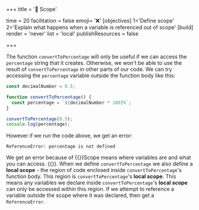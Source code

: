 +++
title = '🔭 Scope'

time = 20
facilitation = false
emoji= '❌'
[objectives]
1='Define scope'
2='Explain what happens when a variable is referenced out of scope'
[build]
  render = 'never'
  list = 'local'
  publishResources = false

+++

The function `convertToPercentage` will only be useful if we can access the `percentage` string that it creates. Otherwise, we won't be able to use the result of `convertToPercentage` in other parts of our code. We can try accessing the `percentage` variable outside the function body like this:

```js {linenos=table,hl_lines=["8"],linenostart=1}
const decimalNumber = 0.5;

function convertToPercentage() {
  const percentage = `${decimalNumber * 100}%`;
}

convertToPercentage(0.5);
console.log(percentage);
```

However if we run the code above, we get an error:

```console
ReferenceError: percentage is not defined
```

We get an error because of {{<tooltip title="scope">}}Scope means where variables are and what you can access. {{</tooltip>}}. When we define `convertToPercentage` we also define a **local scope** - the region of code enclosed inside `convertToPercentage`'s function body. This region is `convertToPercentage`'s **local scope**. This means any variables we declare inside `convertToPercentage`'s **local scope** can only be accessed within this region. If we attempt to reference a variable outside the scope where it was declared, then get a `ReferenceError`.
